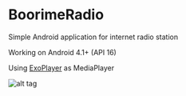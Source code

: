 # BoorimeRadio

Simple Android application for internet radio station

Working on Android 4.1+ (API 16)

Using [ExoPlayer](https://github.com/google/ExoPlayer) as MediaPlayer

![alt tag](https://lh3.googleusercontent.com/ZHIl0gzz2dZDFCunOPhhR6OqSSBOfKGvr-2vJCCuAS0WQeL1eSgvJ-1NGIHXHaNflp8=h900-rw)
